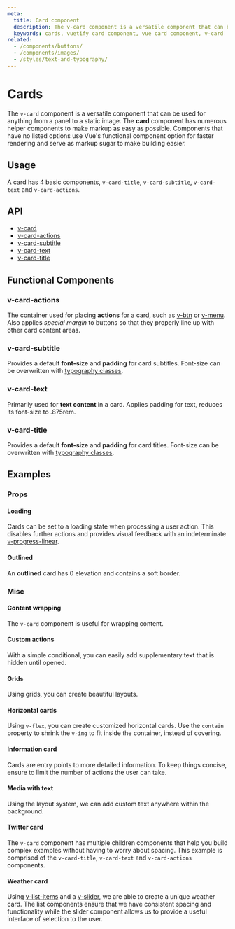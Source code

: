 ```yaml
---
meta:
  title: Card component
  description: The v-card component is a versatile component that can be used for anything from a panel to a static image.
  keywords: cards, vuetify card component, vue card component, v-card
related:
  - /components/buttons/
  - /components/images/
  - /styles/text-and-typography/
---
```


# Cards

The `v-card` component is a versatile component that can be used for anything from a panel to a static image. The **card** component has numerous helper components to make markup as easy as possible. Components that have no listed options use Vue's functional component option for faster rendering and serve as markup sugar to make building easier. <inline-ad slug="scrimba-cards" />

<entry-ad />

## Usage

A card has 4 basic components, `v-card-title`, `v-card-subtitle`, `v-card-text` and `v-card-actions`.

<usage name="v-card" />

## API

- [v-card](/api/v-card)
- [v-card-actions](/api/v-card-actions)
- [v-card-subtitle](/api/v-card-subtitle)
- [v-card-text](/api/v-card-text)
- [v-card-title](/api/v-card-title)

## Functional Components

### v-card-actions

The container used for placing **actions** for a card, such as [v-btn](/components/buttons) or [v-menu](/components/menus). Also applies *special margin* to buttons so that they properly line up with other card content areas.

### v-card-subtitle

Provides a default **font-size** and **padding** for card subtitles. Font-size can be overwritten with [typography classes](/styles/typography).

### v-card-text

Primarily used for **text content** in a card. Applies padding for text, reduces its font-size to .875rem.

### v-card-title

Provides a default **font-size** and **padding** for card titles. Font-size can be overwritten with [typography classes](/styles/typography).

## Examples

### Props

#### Loading

Cards can be set to a loading state when processing a user action. This disables further actions and provides visual feedback with an indeterminate [v-progress-linear](/components/progress-linear).

<example file="v-card/prop-loading" />

#### Outlined

An **outlined** card has 0 elevation and contains a soft border.

<example file="v-card/prop-outlined" />

### Misc

#### Content wrapping

The `v-card` component is useful for wrapping content.

<example file="v-card/misc-content-wrapping" />

#### Custom actions

With a simple conditional, you can easily add supplementary text that is hidden until opened.

<example file="v-card/misc-custom-actions" />

#### Grids

Using grids, you can create beautiful layouts.

<example file="v-card/misc-grids" />

#### Horizontal cards

Using `v-flex`, you can create customized horizontal cards. Use the `contain` property to shrink the `v-img` to fit inside the container, instead of covering.

<example file="v-card/misc-horizontal-cards" />

#### Information card

Cards are entry points to more detailed information. To keep things concise, ensure to limit the number of actions the user can take.

<example file="v-card/misc-information-card" />

#### Media with text

Using the layout system, we can add custom text anywhere within the background.

<example file="v-card/misc-media-with-text" />

#### Twitter card

The `v-card` component has multiple children components that help you build complex examples without having to worry about spacing. This example is comprised of the `v-card-title`, `v-card-text` and `v-card-actions` components.

<example file="v-card/misc-twitter-card" />

#### Weather card

Using [v-list-items](/components/lists) and a [v-slider](/components/sliders), we are able to create a unique weather card. The list components ensure that we have consistent spacing and functionality while the slider component allows us to provide a useful interface of selection to the user.

<example file="v-card/misc-weather-card" />

<backmatter />
